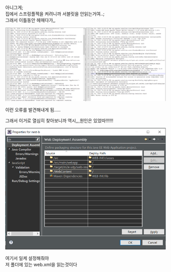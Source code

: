 아니그게;  
집에서 스프링플젝을 켜려니까 서블릿을 안읽는거여..;  
그래서 이틀동안 헤매다가,,  


![오류](../images/200602-오류.png)


이런 오류를 발견해내게 됨.....  



그래서 이거로 열심히 찾아보니까 역시,,,원인은 있었따!!!!!!


![해결](../images/200602-해결.png)


여기서 일케 설정해줘야  
저 폴더에 있는 web.xml을 읽는것이다
